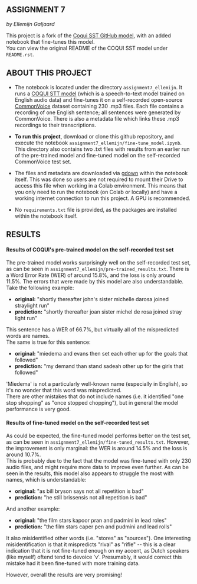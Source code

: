 ASSIGNMENT 7
-----------
*by Ellemijn Galjaard*

This project is a fork of the [Coqui SST GitHub model](https://github.com/coqui-ai/STT), with an added notebook that fine-tunes this model.  
You can view the original README of the COQUI SST model under ``README.rst``.

ABOUT THIS PROJECT
------------
- The notebook is located under the directory ``assignment7_ellemijn``. It runs a [COQUI STT model](https://github.com/coqui-ai/STT/blob/main/notebooks/train_personal_model_with_common_voice.ipynb) (which is a speech-to-text model trained on English audio data) and fine-tunes it on a self-recorded open-source [CommonVoice](https://commonvoice.mozilla.org/) dataset containing 230 .mp3 files. Each file contains a recording of one English sentence; all sentences were generated by CommonVoice. There is also a metadata file which links these .mp3 recordings to their transcriptions.

- **To run this project**, download or clone this github repository, and execute the notebook ``assignment7_ellemijn/fine-tune_model.ipynb``.  
This directory also contains two .txt files with results from an earlier run of the pre-trained model and fine-tuned model on the self-recorded CommonVoice test set.

- The files and metadata are downloaded via [gdown](https://pypi.org/project/gdown/) within the notebook itself. This was done so users are not required to mount their Drive to access this file when working in a Colab environment. This means that you only need to run the notebook (on Colab or locally) and have a working internet connection to run this project. A GPU is recommended.

- No ``requirements.txt`` file is provided, as the packages are installed within the notebook itself.

RESULTS
------------

#### Results of COQUI's pre-trained model on the self-recorded test set
The pre-trained model works surprisingly well on the self-recorded test set, as can be seen in ``assignment7_ellemijn/pre-trained_results.txt``. There is a Word Error Rate (WER) of around 15.8%, and the loss is only around 11.5%. The errors that were made by this model are also understandable. Take the following example:
- **original:** "shortly thereafter john's sister michelle darosa joined straylight run"
- **prediction:** "shortly thereafter joan sister michel de rosa joined stray light run"  

This sentence has a WER of 66.7%, but virtually all of the mispredicted words are names.  
The same is true for this sentence:  

- **original:** "miedema and evans then set each other up for the goals that followed"
- **prediction:** "my demand than stand sadeah other up for the girls that followed"  

'Miedema' is not a particularly well-known name (especially in English), so it's no wonder that this word was mispredicted.  
There are other mistakes that do not include names (i.e. it identified "one stop shopping" as "once stopped chopping"), but in general the model performance is very good.

#### Results of fine-tuned model on the self-recorded test set
As could be expected, the fine-tuned model performs better on the test set, as can be seen in ``assignment7_ellemijn/fine-tuned_results.txt``.
However, the improvement is only marginal: the WER is around 14.5% and the loss is around 10.7%.  
This is probably due to the fact that the model was fine-tuned with only 230 audio files, and might require more data to improve even further. 
As can be seen in the results, this model also appears to struggle the most with names, which is understandable:  

- **original:** "as bill bryson says not all repetition is bad"
- **prediction:** "he still brissensis not all repetition is bad"  

And another example:  

- **original:** "the film stars kapoor pran and padmini in lead roles"
- **prediction:** "the film stars caper pen and pudmini and lead rolls"  


It also misidentified other words (i.e. "stores" as "sources"). One interesting misidentification is that it mispredicts "rival" as "rifle" -- this is a clear indication that it is not fine-tuned enough on my accent, as Dutch speakers (like myself) oftend tend to devoice 'v'. Presumably, it would correct this mistake had it been fine-tuned with more training data.

However, overall the results are very promising!